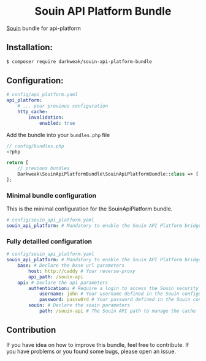 <h1 align="center">Souin API Platform Bundle</h1>

[Souin](https://gitub.com/darkweak/souin) bundle for api-platform

Installation:
-------------
```bash
$ composer require darkweak/souin-api-platform-bundle
```

Configuration:
--------------
```yaml
# config/api_platform.yaml
api_platform:
    # ... your previous configuration
    http_cache:
        invalidation:
            enabled: true
```

Add the bundle into your `bundles.php` file
```php
// config/bundles.php
<?php

return [
    // previous bundles
    Darkweak\SouinApiPlatformBundle\SouinApiPlatformBundle::class => ['all' => true],
];
```

### Minimal bundle configuration
This is the minimal configuration for the SouinApiPlatform bundle.
```yaml
# config/souin_api_platform.yaml
souin_api_platform: # Mandatory to enable the Souin API Platform bridge instead of the Varnish one
```

### Fully detailled configuration
```yaml
# config/souin_api_platform.yaml
souin_api_platform: # Mandatory to enable the Souin API Platform bridge instead of the Varnish one
    base: # Declare the base url parameters
        host: http://caddy # Your reverse-proxy
        api_path: /souin-api
    api: # Declare the api parameters
        authentication: # Require a login to access the Souin security API
            username: john # Your username defined in the Souin configuration
            password: passw0rd # Your password defined in the Souin configuration
        souin: # Declare the souin parameters
            path: /souin-api # The Souin API path to manage the cache
```

## Contribution

If you have idea on how to improve this bundle, feel free to contribute. If you have problems or you found some bugs, please open an issue.
